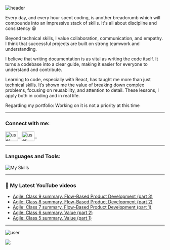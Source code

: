 ![header](https://capsule-render.vercel.app/api?type=waving&color=009FF5&height=300&section=header&text=Hello,%20I'm%20Predrag👋&fontSize=55&&animation=scaleIn&&fontColor=EBEBEB&&fontAlignY=40)

<!-- ## [🌟 Portfolio 🌟](https://) IN PROGRESS -->

Every day, and every hour spent coding, is another breadcrumb which will compounds into an impressive stack of skills. It's all about discipline and consistency 😀

Beyond technical skills, I value collaboration, communication, and empathy. I think that successful projects are built on strong teamwork and understanding.

I believe that writing documentation is as vital as writing the code itself. It turns a codebase into a clear guide, making it easier for everyone to understand and contribute.

Learning to code, especially with React, has taught me more than just technical skills. It’s shown me the value of breaking down complex problems, focusing on reusability, and attention to detail. These lessons, I apply both in coding and in real life.

Regarding my portfolio: Working on it is not a priority at this time

---

<h3 align="left">Connect with me:</h3>
<p align="left">
<a href="https://www.linkedin.com/in/predrag-jandric/" target="blank"><img align="center" src="https://raw.githubusercontent.com/rahuldkjain/github-profile-readme-generator/master/src/images/icons/Social/linked-in-alt.svg" alt="user" height="30" width="40" />&nbsp;&nbsp;</a>
<a  href="https://www.youtube.com/@predragjandric/videos" target="blank"><img align="center" src="https://raw.githubusercontent.com/rahuldkjain/github-profile-readme-generator/master/src/images/icons/Social/youtube.svg" alt="user" height="30" width="40"/>&nbsp;&nbsp;</a>
</p>

---

<h3 align="left" >Languages and Tools:</h3>

![My Skills](https://skillicons.dev/icons?i=html,css,js,git,sass,tailwind,react,redux)

---

### 🎦 My Latest YouTube videos

<!-- BLOG-POST-LIST:START -->
- [Agile: Class 9 summary. Flow-Based Product Development &lpar;part 3&rpar;](https://www.youtube.com/watch?v=sH4bW9raeDI)
- [Agile: Class 8 summary. Flow-Based Product Development &lpar;part 2&rpar;](https://www.youtube.com/watch?v=h0LbW-Xm-ZQ)
- [Agile: Class 7 summary. Flow-Based Product Development &lpar;part 1&rpar;](https://www.youtube.com/watch?v=is-rPmlrK7s)
- [Agile: Class 6 summary. Value &lpar;part 2&rpar;](https://www.youtube.com/watch?v=DxRo1CszUOg)
- [Agile: Class 5 summary. Value &lpar;part 1&rpar;](https://www.youtube.com/watch?v=Vwyi9V82-UU)
<!-- BLOG-POST-LIST:END -->

---

<!-- stats card -->
<p><img  src="https://github-readme-stats-sigma-five.vercel.app/api?username=Predrag-Jandric&show_icons=true&locale=en&theme=gruvbox&hide=issues,contribs&include_all_commits=true" alt="user" /></p>

![](https://komarev.com/ghpvc/?username=Predrag-Jandric&color=blue&base=367)


<!-- most used languages -->
<!-- ![Top Langs](https://github-readme-stats.vercel.app/api/top-langs/?username=Predrag-Jandric&layout=compact) -->
